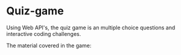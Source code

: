 # Quiz-game
Using Web API's, the quiz game is an multiple choice questions and interactive coding challenges. 


The material covered in the game: 
